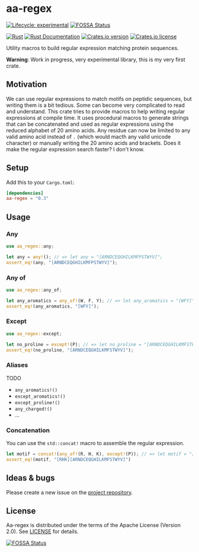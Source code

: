 # aa-regex

[![Lifecycle: experimental](https://img.shields.io/badge/lifecycle-experimental-orange.svg)](https://www.tidyverse.org/lifecycle/#experimental)
[![FOSSA Status](https://app.fossa.com/api/projects/git%2Bgithub.com%2Fjeanmanguy%2Faa-regex.svg?type=shield)](https://app.fossa.com/projects/git%2Bgithub.com%2Fjeanmanguy%2Faa-regex?ref=badge_shield)


[![Rust](https://github.com/jeanmanguy/aa-regex/workflows/Rust/badge.svg?branch=master)](https://github.com/jeanmanguy/aa-regex/actions?query=workflow%3ARust)
[![Rust Documentation](https://img.shields.io/badge/api-rustdoc-blue.svg)](https://docs.rs/aa_regex)
[![Crates.io version](https://img.shields.io/crates/v/aa_regex)](https://crates.io/crates/aa-regex/)
[![Crates.io license](https://img.shields.io/crates/l/aa_regex)](https://github.com/jeanmanguy/aa-regex/blob/master/LICENSE)

Utility macros to build regular expression matching protein sequences.

**Warning**: Work in progress, very experimental library, this is my very first crate.

## Motivation

 We can use regular expressions to match motifs on peptidic sequences, but writing them is a bit tedious. Some can become very complicated to read and understand. This crate tries to provide macros to help writing regular expressions at compile time. It uses procedural macros to generate strings that can be concatenated and used as regular expressions using the reduced alphabet of 20 amino acids. Any residue can now be limited to any valid amino acid instead of `.` (which would macth any valid unicode character) or manually writing the 20 amino acids and brackets. Does it make the regular expression search faster? I don't know.

## Setup

Add this to your `Cargo.toml`:

```toml
[dependencies]
aa-regex = "0.3"
```


## Usage

### Any

```rust
use aa_regex::any;

let any = any!(); // => let any = "[ARNDCEQGHILKMFPSTWYV]";
assert_eq!(any, "[ARNDCEQGHILKMFPSTWYV]");
```

### Any of

```rust
use aa_regex::any_of;

let any_aromatics = any_of!(W, F, Y); // => let any_aromatics = "[WFY]";
assert_eq!(any_aromatics, "[WFY]");
```

### Except

```rust
use aa_regex::except;

let no_proline = except!(P); // => let no_proline = "[ARNDCEQGHILKMFSTWYV]";
assert_eq!(no_proline, "[ARNDCEQGHILKMFSTWYV]");
```

### Aliases

TODO

- `any_aromatics!()`
- `except_aromatics!()`
- `except_proline!()`
- `any_charged!()`
- ...

### Concatenation

You can use the `std::concat!` macro to assemble the regular expression.

```rust
let motif = concat!(any_of!(R, H, K), except!(P)); // => let motif = "[RHK][ARNDCEQGHILKMFSTWYV]";
assert_eq!(motif, "[RHK][ARNDCEQGHILKMFSTWYV]")
```

## Ideas & bugs

Please create a new issue on the [project repository](https://github.com/jeanmanguy/aa-regex/issues).

## License

Aa-regex is distributed under the terms of the Apache License (Version 2.0). See [LICENSE](./LICENSE) for details.


[![FOSSA Status](https://app.fossa.com/api/projects/git%2Bgithub.com%2Fjeanmanguy%2Faa-regex.svg?type=large)](https://app.fossa.com/projects/git%2Bgithub.com%2Fjeanmanguy%2Faa-regex?ref=badge_large)